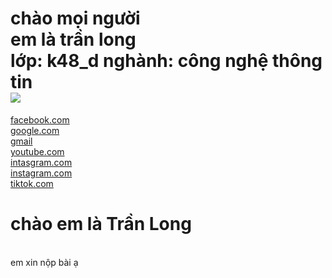  <html lang=" en" >
<head>
    <meta charset="UTF-B">
    <meta http-equiv="X-UA-Compatible" content="IE-edge">
    <meta name="viewport" content="width=device-width,initial-scale=1.0">
<title>longk48d</title>
</head>
<body>

<h1>
   chào mọi người 
 <br>
 em là trần long 
 <br>
 lớp: k48_d nghành: công nghệ thông tin
 <br>
 <img src="https://img6.thuthuatphanmem.vn/uploads/2022/11/18/hinh-anh-ban-tim_024806580.jpg">
</h1>
<a href="http://facebook.com" name="'facebook" rel=""
target="blank" title="Mở trang facebook">facebook.com</a>
<br>
<a href="http://google.com" name="'goole" rel=""
target="blank" title="Mở trang google">google.com</a>
<br>
<a href="http://gmail.com" name="'gmail" rel=""
target="blank" title="Mở trang gmail">gmail</a>
<br>
<a href="http://youtube.com" name="'youtube" rel=""
target="blank" title="Mở trang youtube">youtube.com</a>
<br>
<a href="http://intasgram.com" name="'intasgram" rel=""
target="blank" title="Mở trang intasgram">intasgram.com</a>
<br>
<a href="http://instagram.com" name="'instagram" rel=""
target="blank" title="Mở trang instagram">instagram.com</a>
<br>
<a href="http://tiktok.com" name="'tiktok" rel=""
target="blank" title="Mở trang tiktok">tiktok.com</a>
<h1> chào em là Trần Long</h1>
<br>
em xin nộp bài ạ
</body>
</html>
